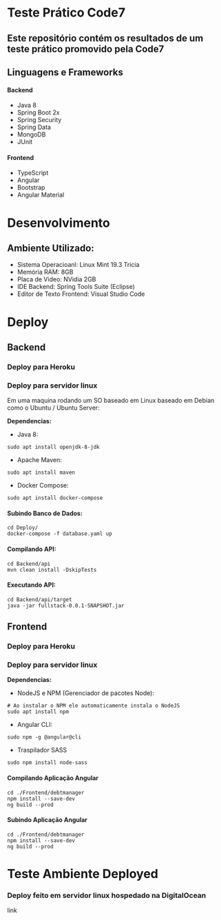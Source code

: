 # Teste Prático Code7
## Este repositório contém os resultados de um teste prático promovido pela Code7

## Linguagens e Frameworks
#### Backend
* Java 8
* Spring Boot 2x
* Spring Security
* Spring Data
* MongoDB
* JUnit

#### Frontend
* TypeScript
* Angular
* Bootstrap
* Angular Material


# Desenvolvimento
## Ambiente Utilizado:
* Sistema Operacioanl: Linux Mint 19.3 Tricia
* Memória RAM: 8GB
* Placa de Video: NVidia 2GB
* IDE Backend: Spring Tools Suite (Eclipse)
* Editor de Texto Frontend: Visual Studio Code

# Deploy

## Backend

### Deploy para Heroku

### Deploy para servidor linux

Em uma maquina rodando um SO baseado em Linux baseado em Debian como o Ubuntu / Ubuntu Server:

**Dependencias:**

* Java 8:
```shell
sudo apt install openjdk-8-jdk
```
* Apache Maven: 
```shell
sudo apt install maven
```
* Docker Compose: 
```shell
sudo apt install docker-compose
```
#### Subindo Banco de Dados:

```shell
cd Deploy/
docker-compose -f database.yaml up
```

#### Compilando API:

```shell
cd Backend/api
mvn clean install -DskipTests
```

#### Executando API:
```shell
cd Backend/api/target
java -jar fullstack-0.0.1-SNAPSHOT.jar
```

## Frontend

### Deploy para Heroku

### Deploy para servidor linux

**Dependencias:**

* NodeJS e NPM (Gerenciador de pacotes Node):
```shell
# Ao instalar o NPM ele automaticamente instala o NodeJS
sudo apt install npm
```
* Angular CLI:
```shell
sudo npm -g @angular@cli
```
* Traspilador SASS
```shell
sudo npm install node-sass
```
#### Compilando Aplicação Angular
```shell
cd ./Frontend/debtmanager
npm install --save-dev
ng build --prod
```
#### Subindo Aplicação Angular

```shell
cd ./Frontend/debtmanager
npm install --save-dev
ng build --prod
```

# Teste Ambiente Deployed

### Deploy feito em servidor linux hospedado na DigitalOcean

link

